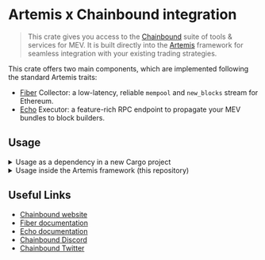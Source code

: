 # Artemis x Chainbound integration

> This crate gives you access to the [Chainbound][chainbound] suite of tools & services for MEV.
> It is built directly into the [Artemis][artemis] framework for seamless integration with your existing
> trading strategies.

This crate offers two main components, which are implemented following the standard Artemis traits:

- [Fiber][fiber] Collector: a low-latency, reliable `mempool` and `new_blocks` stream for Ethereum.
- [Echo][echo] Executor: a feature-rich RPC endpoint to propagate your MEV bundles to block builders.

## Usage

<details>
<summary>Usage as a dependency in a new Cargo project</summary>

This example assumes you are using a clean Cargo project to implement your strategies.

Add the following to your `Cargo.toml`:

```toml
[dependencies]
artemis-core = { git = "https://github.com/paradigmxyz/artemis.git" }
chainbound-artemis = { git = "https://github.com/paradigmxyz/artemis.git" }

tokio = { version = "1.18", features = ["full"] }
anyhow = "1.0.70"
```

Then, in your `main.rs`:

```rs
use artemis_core::engine::Engine;
use fiber_artemis::{Action, Event, FiberCollector, StreamType};

#[tokio::main]
pub async fn main() -> anyhow::Result<()> {
    let fiber_endpoint = "beta.fiberapi.io:8080".into();

    // Join the Fiber Discord at https://discord.com/invite/J4KNdeCYGX
    // or write to <sales@chainbound.io> to get a free trial.
    let fiber_api_key = std::env::var("FIBER_API_KEY")?;

    // You can select your desired object type to stream here.
    // Please refer to the documentation at https://fiber.chainbound.io/docs/intro for more details.
    //
    // Possible values are:
    // - StreamType::Transactions: new pending transactions in the mempool
    // - StreamType::ExecutionHeaders: new execution headers (blocks) without the transactions
    // - StreamType::ExecutionPayloads: new blocks with header + all transactions included
    // - StreamType::BeaconBlocks: new beacon blocks (ETH2 consensus-layer blocks)
    let stream_type = StreamType::Transactions;

    // Simply create a new collector
    let fiber_collector = FiberCollector::new(fiber_endpoint, fiber_api_key, stream_type).await;

    // And add it to your Artemis engine
    let mut engine: Engine<Event, Action> = Engine::default();
    engine.add_collector(Box::new(fiber_collector));

    // ... Add your strategies and executors here ...

    if let Ok(mut set) = engine.run().await {
        while let Some(res) = set.join_next().await {
            println!("res: {:?}", res);
        }
    }

    Ok(())
}
```

</details>

<details>
<summary>Usage inside the Artemis framework (this repository)</summary>

<!-- TODO -->

</details>

## Useful Links

- [Chainbound website][chainbound]
- [Fiber documentation][fiber-docs]
- [Echo documentation][echo-docs]
- [Chainbound Discord][discord]
- [Chainbound Twitter][twitter]

[artemis]: https://github.com/paradigmxyz/artemis
[chainbound]: https://chainbound.io/
[echo]: https://echo.chainbound.io/
[fiber]: https://fiber.chainbound.io/
[fiber-docs]: https://fiber.chainbound.io/docs/intro
[echo-docs]: https://echo.chainbound.io/docs/architecture
[discord]: https://discord.com/invite/J4KNdeCYGX
[twitter]: https://twitter.com/chainbound_

